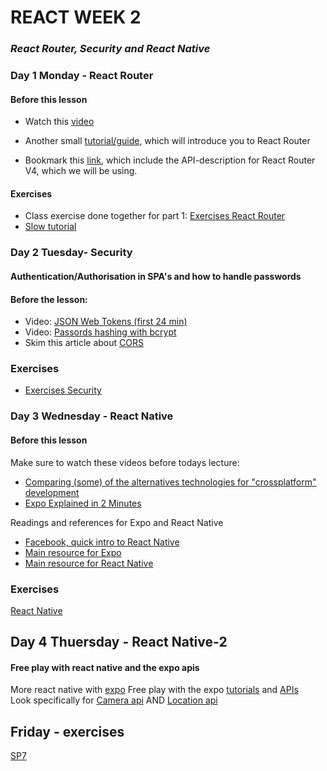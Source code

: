 # REACT WEEK 2
### *React Router, Security and React Native*

### Day 1 Monday - React Router

#### Before this lesson
- Watch this [video](https://www.youtube.com/watch?v=l9eyot_IXLY)

- Another small [tutorial/guide](https://www.sitepoint.com/react-router-v4-complete-guide/), which will introduce you to React Router
- Bookmark this [link](https://reacttraining.com/react-router/web/api/), which include the API-description for React Router V4, which we will be using.

#### Exercises
- Class exercise done together for part 1: [Exercises React Router](../../exercises/daily/REACT_W2D1_ROUTER_2.md)  
- [Slow tutorial](../../exercises/daily/REACT_W2D1_ROUTER_1.md)



### Day 2 Tuesday- Security 
#### Authentication/Authorisation in SPA's and how to handle passwords

#### Before the lesson:  
- Video: [JSON Web Tokens (first 24 min)](https://www.youtube.com/watch?v=oXxbB5kv9OA)
- Video: [Passords hashing with bcrypt](https://www.youtube.com/watch?v=O6cmuiTBZVs)
- Skim this article about [CORS](https://developer.mozilla.org/en-US/docs/Web/HTTP/CORS)


### Exercises
- [Exercises Security](../../exercises/daily/REACT_W2D2_Security.md) 

### Day 3 Wednesday - React Native

#### Before this lesson
Make sure to watch these videos before todays lecture:
- [Comparing (some) of the alternatives technologies for "crossplatform" development](https://www.youtube.com/watch?v=bnYJRYFsrSw)
- [Expo Explained in 2 Minutes](https://www.youtube.com/watch?v=IQI9aUlouMI)

Readings and references for Expo and React Native
- [Facebook, quick intro to React Native](https://facebook.github.io/react-native/)
- [Main resource for Expo](https://docs.expo.io/versions/latest/index.html)
- [Main resource for React Native](https://facebook.github.io/react-native/docs/getting-started.html)

### Exercises
[React Native](https://docs.google.com/document/d/1InOKIB8hLsjKCtjrqkgtQIDHDorMEvpE_j12MMvU1Vk/edit?usp=sharing)


## Day 4 Thuersday - React Native-2
#### Free play with react native and the expo apis
More react native with [expo](https://docs.expo.io/versions/v31.0.0/)
Free play with the expo [tutorials](https://docs.expo.io/versions/v31.0.0/tutorials/create-floatyplane-game.html) and [APIs](https://docs.expo.io/versions/v31.0.0/sdk/)   
Look specifically for [Camera api](https://docs.expo.io/versions/v31.0.0/sdk/camera) AND [Location api](https://docs.expo.io/versions/v31.0.0/sdk/location)

## Friday - exercises
[SP7](../../exercises/SPs/SP7.md)
